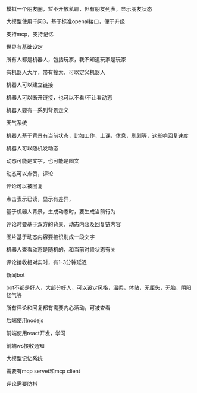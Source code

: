 模拟一个朋友圈，暂不开放私聊，但有朋友列表，显示朋友状态

大模型使用千问3，基于标准openai接口，便于升级

支持mcp，支持记忆

世界有基础设定

所有人都是机器人，包括玩家，我不知道玩家是玩家

有机器人大厅，带有搜索，可以定义机器人

机器人可以建立链接

机器人可以断开链接，也可以不看/不让看动态

机器人要有一系列背景定义

天气系统

机器人基于背景有当前状态，比如工作，上课，休息，刷剧等，这影响回复速度

机器人可以随机发动态

动态可能是文字，也可能是图文

动态可以点赞，评论

评论可以被回复

点击表示已读，显示有差异，

基于机器人背景，生成动态时，要生成当前行为

评论时要基于双方的背景，动态内容及回复链内容

图片基于动态内容要被识别成一段文字

机器人查看动态是随机的，和当前时段状态有关

评论接收相对实时，有1-3分钟延迟

新闻bot

bot不都是好人，大部分好人，可以设定风格，温柔，体贴，无厘头，无脑，阴阳怪气等

所有评论和回复都有需要内心活动，可被查看

后端使用nodejs

前端使用react开发，学习

前端ws接收通知

大模型记忆系统

需要有mcp servet和mcp client

评论需要防抖


